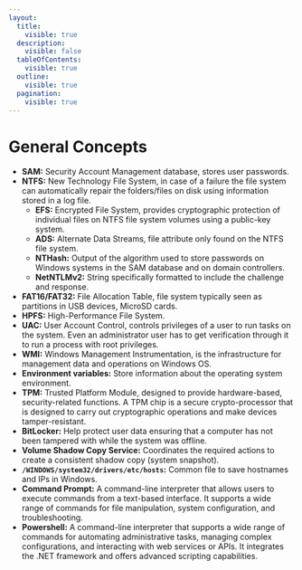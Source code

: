 ```yaml
---
layout:
  title:
    visible: true
  description:
    visible: false
  tableOfContents:
    visible: true
  outline:
    visible: true
  pagination:
    visible: true
---
```


# General Concepts

* **SAM:** Security Account Management database, stores user passwords.
* **NTFS:** New Technology File System, in case of a failure the file system can automatically repair the folders/files on disk using information stored in a log file.
  * **EFS:** Encrypted File System, provides cryptographic protection of individual files on NTFS file system volumes using a public-key system.
  * **ADS:** Alternate Data Streams, file attribute only found on the NTFS file system.
  * **NTHash:** Output of the algorithm used to store passwords on Windows systems in the SAM database and on domain controllers.
  * **NetNTLMv2:** String specifically formatted to include the challenge and response.
* **FAT16/FAT32:** File Allocation Table, file system typically seen as partitions in USB devices, MicroSD cards.
* **HPFS:** High-Performance File System.
* **UAC:** User Account Control, controls privileges of a user to run tasks on the system. Even an administrator user has to get verification through it to run a process with root privileges.
* &#x20;**WMI:** Windows Management Instrumentation, is the infrastructure for management data and operations on Windows OS.
* **Environment variables:** Store information about the operating system environment.
* **TPM:** Trusted Platform Module, designed to provide hardware-based, security-related functions. A TPM chip is a secure crypto-processor that is designed to carry out cryptographic operations and make devices tamper-resistant.
* **BitLocker:** Help protect user data ensuring that a computer has not been tampered with while the system was offline.
* **Volume Shadow Copy Service:** Coordinates the required actions to create a consistent shadow copy (system snapshot).
* **`/WINDOWS/system32/drivers/etc/hosts`:** Common file to save hostnames and IPs in Windows.
* **Command Prompt:** A command-line interpreter that allows users to execute commands from a text-based interface. It supports a wide range of commands for file manipulation, system configuration, and troubleshooting.
* **Powershell:** A command-line interpreter that supports a wide range of commands for automating administrative tasks, managing complex configurations, and interacting with web services or APIs. It integrates the .NET framework and offers advanced scripting capabilities.
